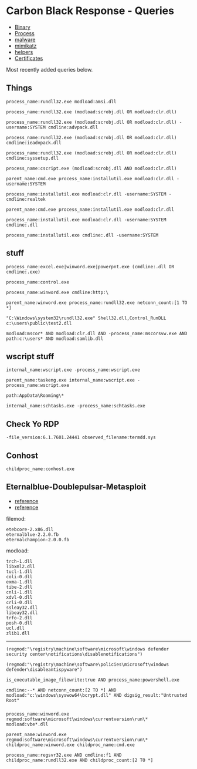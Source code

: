 # Carbon Black Response - Queries

* [Binary](binary.md)
* [Process](process.md)
* [malware](emotet.md)
* [mimikatz](mimikatz.md)
* [helpers](helpers.md)
* [Certificates](certs.md)

Most recently added queries below.

## Things

 `process_name:rundll32.exe modload:amsi.dll`

`process_name:rundll32.exe (modload:scrobj.dll OR modload:clr.dll)`

`process_name:rundll32.exe (modload:scrobj.dll OR modload:clr.dll) -username:SYSTEM cmdline:advpack.dll`

`process_name:rundll32.exe (modload:scrobj.dll OR modload:clr.dll)  cmdline:ieadvpack.dll`

`process_name:rundll32.exe (modload:scrobj.dll OR modload:clr.dll)  cmdline:syssetup.dll`

`process_name:cscript.exe (modload:scrobj.dll AND modload:clr.dll)`

`parent_name:cmd.exe process_name:installutil.exe modload:clr.dll -username:SYSTEM`

`process_name:installutil.exe modload:clr.dll -username:SYSTEM -cmdline:realtek`

`parent_name:cmd.exe process_name:installutil.exe modload:clr.dll`

`process_name:installutil.exe modload:clr.dll -username:SYSTEM cmdline:.dll`

`process_name:installutil.exe cmdline:.dll -username:SYSTEM`


## stuff

`process_name:excel.exe|winword.exe|powerpnt.exe (cmdline:.dll OR cmdline:.exe)`

`process_name:control.exe`

`process_name:winword.exe cmdline:http:\`

`parent_name:winword.exe process_name:rundll32.exe netconn_count:[1 TO *]`

`"C:\Windows\system32\rundll32.exe" Shell32.dll,Control_RunDLL c:\users\public\test2.dll`


`modload:mscor* AND modload:clr.dll AND -process_name:mscorsvw.exe AND path:c:\users* AND modload:samlib.dll`


## wscript stuff

`internal_name:wscript.exe -process_name:wscript.exe`

`parent_name:taskeng.exe internal_name:wscript.exe -process_name:wscript.exe`

`path:AppData\Roaming\*`

`internal_name:schtasks.exe -process_name:schtasks.exe`

## Check Yo RDP

`-file_version:6.1.7601.24441 observed_filename:termdd.sys`

## Conhost

`childproc_name:conhost.exe`


## Eternalblue-Doublepulsar-Metasploit

- [reference](https://github.com/ElevenPaths/Eternalblue-Doublepulsar-Metasploit/tree/master/deps)
- [reference](https://gist.github.com/misterch0c/08829bc65b208609d455a9f4aeaa2a6c)

filemod:
```
etebcore-2.x86.dll  
eternalblue-2.2.0.fb  
eternalchampion-2.0.0.fb
```

modload:
```
trch-1.dll
libxml2.dll
tucl-1.dll
coli-0.dll
exma-1.dll
tibe-2.dll
cnli-1.dll
xdvl-0.dll
crli-0.dll
ssleay32.dll
libeay32.dll
trfo-2.dll
posh-0.dll
ucl.dll
zlib1.dll
```
_______

`(regmod:"\registry\machine\software\microsoft\windows defender security center\notifications\disablenotifications")`

`(regmod:"\registry\machine\software\policies\microsoft\windows defender\disableantispyware")`

`is_executable_image_filewrite:true AND process_name:powershell.exe`

`cmdline:--* AND netconn_count:[2 TO *] AND modload:"c:\windows\syswow64\bcrypt.dll" AND digsig_result:"Untrusted Root"`

###

`process_name:winword.exe regmod:software\microsoft\windows\currentversion\run\* modload:vbe*.dll`

`parent_name:winword.exe regmod:software\microsoft\windows\currentversion\run\* childproc_name:winword.exe childproc_name:cmd.exe`

`process_name:regsvr32.exe AND cmdline:f1 AND childproc_name:rundll32.exe AND childproc_count:[2 TO *]`

